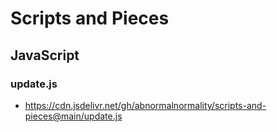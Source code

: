 # Scripts and Pieces
## JavaScript
### update.js
- https://cdn.jsdelivr.net/gh/abnormalnormality/scripts-and-pieces@main/update.js
